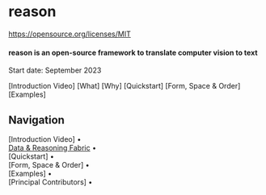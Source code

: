 # reason

https://opensource.org/licenses/MIT

<p class="align right">
<h4>reason is an open-source framework to translate computer vision to text</h4>
  Start date: September 2023
</p>

[Introduction Video]
[What]
[Why]
[Quickstart]
[Form, Space & Order]
[Examples]

## Navigation

[Introduction Video] • <br />
[Data & Reasoning Fabric](https://drf.nasa.gov/) • <br />
[Quickstart] • <br />
[Form, Space & Order] • <br />
[Examples] • <br />
[Principal Contributors] • <br />
</div>
<br />
<br />
<br />
<br />
